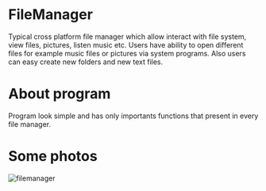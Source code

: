 # FileManager

Typical cross platform file manager which allow interact with file system, view files, pictures, listen music etc. Users have ability to open different files for example music files or pictures via system programs. Also users can easy create new folders and new text files.

# About program

Program look simple and has only importants functions that present in every file manager.

# Some photos

![filemanager](https://user-images.githubusercontent.com/36791929/38960247-650250a4-436c-11e8-9af9-ef1e8c5479c3.png)

